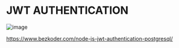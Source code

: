 # JWT AUTHENTICATION

![image](https://github.com/Ayush-gupta-dev/JWT-auth-nodePG/assets/137040550/1e574cdb-b172-499e-b1a8-81bd1a34d0a7)

https://www.bezkoder.com/node-js-jwt-authentication-postgresql/
